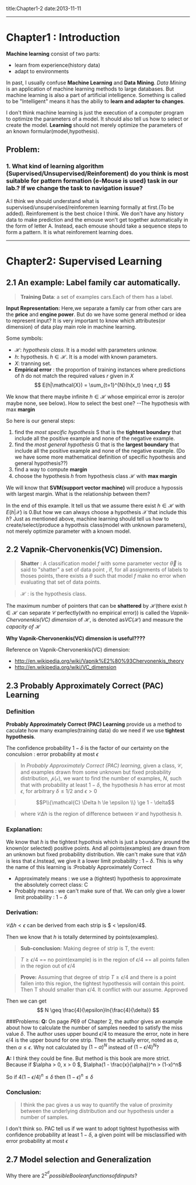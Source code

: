 title:Chapter1-2
date:2013-11-11

-----------------

# Chapter1 : Introduction
**Machine learning** consist of two parts:

* learn from  experience(history data)
* adapt to environments

In past, I usually confuse **Machine Learning** and **Data Mining**. *Data Mining* is an application of machine learning methods to large databases. But machine learning is also a part of artificial intelligence. Something is called to be "Intelligent" means it has the abiliy to **learn and adapter to changes**.

I don't think machine learning is just the execution of a computer program to optimize the parameters of a model. It should also tell us how to select or create the model. **Learning** should not merely optimize the parameters of an known formular(model,hypothesis).

## Problem: 
### 1. What kind of learning algorithm (Supervised/Unsupervised/Reinforement) do you think is most suitable for pattern formation (e-Mouse is used) task in our lab.? If we change the task to navigation issue?
A:I think we should understand what is supervised/unsupervised/reinforemen learning formally at first.(To be added).
Reinforement is the best choice I think. We don't have any history data to make prediction and the emouse won't get together automatically in the form of letter A. Instead, each emouse should take a sequence steps to form a pattern. It is what reinforement learning does. 

------------------

# Chapter2: Supervised Learning
## 2.1 An example: Label family car automatically.
> **Training Data**: a set of examples cars.Each of them has a label.

**Input Representation:** Here,we separate a family car from other cars are the **price** and **engine power**. But do we have some general method or idea to represent input? It is very important to know which attributes(or dimension) of data play main role in machine learning.

Some symbols:

* $\mathcal{H}$: *hypothesis class*. It is a model with parameters unknow.
* $h$: hypothesis. $h \in \mathcal{H}$. It is a model with known parameters.
* $X$: tranning set.
* **Empirical error** : the proportion of training instances where predictions of $h$ do not match the required values $r$ given in $X$
$$
	E(h|\mathcal{X}) = \sum_{t=1}^{N}(h(x_t) \neq r_t)
$$

We know that there maybe infinite $h \in \mathcal{H}$ whose empirical error is zero(or maybe none, see below). How to select the best one? --The hypothesis with max **margin**

So here is our general steps:

1. find the *most specific hypothesis* S that is the **tightest boundary** that include all the positive example and none of the negative example.
2. find the *most general hypothesis* G that is the **largest boundary** that include all the positive example and none of the negative example. (Do we have some more mathematical definition of specific hypothesis and general hypothesis??)
3. find a way to compute **margin**
4. choose the hypothesis $h$ from  hypothesis class $\mathcal{H}$ with **max margin**

We will know that **SVM(support vector machine)** will produce a hypossis with largest margin. What is the relationship between them? 

In the end of this example. It tell us that we assume there exist $h \in \mathcal{H}$ with $E(h|\mathcal{X})$ is 0.But how we can always choose a hypothesis $\mathcal{X}$ that include this $h$? Just as mentioned above, machine learning should tell us how to create/select/produce a hypothsis class(model with unknown parameters), not merely optimize parameter with a known model.

## 2.2 Vapnik-Chervonenkis(VC) Dimension.
> **Shatter** : A classification model $f$ with some parameter vector $\vec{\theta}$ is said to "shatter" a set of data point , if, for all assignments of labels to thoses points, there exists a $\theta$ such that model $f$ make no error when evaluating that set of data points.

> $\mathcal{H}$ : is the hypothesis class.

The maximum number of pointers that can be **shattered** by $\mathcal{H}$(there exist $h \in \mathcal{H}$ can separate $\mathcal{C}$ perfectly(with no empirical error)) is called the *Vapnik-Chervonenkis(VC) dimension* of $\mathcal{H}$, is denoted as$VC(\mathcal{H})$ and measure the *capacity of $\mathcal{H}$*

**Why Vapnik-Chervonenkis(VC) dimension is useful????**

Reference on Vapnik-Chervonenkis(VC) dimension: 

* <http://en.wikipedia.org/wiki/Vapnik%E2%80%93Chervonenkis_theory>
* <http://en.wikipedia.org/wiki/VC_dimension>

## 2.3 Probably Approximately Correct (PAC) Learning
### Definition

**Probably Approximately Correct (PAC) Learning** provide us a method to caculate how many examples(training data) do we need if we use **tightest hypothesis**. 

The confidence probability $1-\delta$ is the factor of our certainty on the conculsion : error probability at most $\epsilon$

> In *Probably Approximately Correct (PAC) learning*, given a class, $\mathcal{C}$, and examples drawn from some unknown but fixed probability distribution, $\mathcal{p(x)}$, we want to find the number of examples, $N$, such that with probability at least $1 - \delta$, the hypothesis $h$ has error at most $\epsilon$, for arbitrary $\delta \le 1/2$ and $\epsilon > 0$

> $$P\\{\mathcal{C} \Delta h \le \epsilon \\} \ge 1 - \delta$$

> where $\mathcal{C} \Delta h$ is the region of difference between $\mathcal{C}$ and hypothesis $h$.

### Explanation:

We know that $h$ is the tightest hypothsis which is just a boundary around the known(or selected) positive points. 
And all points(examples) are drawn from an unknown but fixed probability distribution. 
We can't make sure that $\mathcal{C} \Delta h$ is less that $\epsilon$.Instead, we give it a lower limit probability : $1 - \delta$. 
This is why the name of this learning is :Probably Approximately Correct

* Approximately means : we use a (tightest) hypothesis to approximate the absolutely correct class: C
* Probably means : we can't make sure of that. We can only give a lower limit probability : $1 - \delta$

### Derivation:
$\mathcal{C} \Delta h < \epsilon$ can be derived from each strip is $ < \epsilon/4$. 

Then we know that $h$ is totally determined by points(examples). 

> **Sub-conclusion:**
> Making degree of strip is T, the event:

> $T \geq \epsilon/4$ == no point(example) is in the region of $\epsilon/4$ == all points fallen in the region out of $\epsilon/4$

> **Prove:**
> Assuming that degree of strip $T \geq \epsilon/4$ and there is a point fallen into this region, the tightest hypothessis will contain this point. Then T should smaller than $\epsilon/4$. It conflict with our assume. Approved

Then we can get 
$$
	N \geq \frac{4}{\epsilon}ln{\frac{4}{\delta}}
$$

###Problems:
**Q:** On page $P69$ of Chapter 2, the author gives an example about how to calculate the number of samples needed to satisfy the miss value $\delta$. The author uses upper bound $\epsilon / 4$ to measure the error, note in here $\epsilon / 4$ is the upper bound for one strip. Then the actually error, noted as $\alpha$, then $\alpha \le \epsilon$. Why not calculated by $(1 - \alpha)^N$ instead of $(1 - \epsilon / 4)^N$?

**A:** I think they could be fine. But method is this book are more strict. Because if $\alpha > 0, x > 0 $, $\alpha(1 - \frac{x}{\alpha})^n > (1-x)^n$

So if $4(1-\epsilon/4)^n \leq \delta$ then $(1-\epsilon)^n \leq \delta$

### Conclusion:
> I think the pac gives a us way to quantify the value of proximity between the underlying distribution and our hypothesis under a number of samples.

I don't think so. PAC tell us if we want to adopt tightest hypothesiss with confidence probability at least $1 − \delta$, a given point will be misclassified with error probability at most $\epsilon$ 

## 2.7 Model selection and Generalization

Why there are $2^2^d possible Boolean functions of d inputs?$

